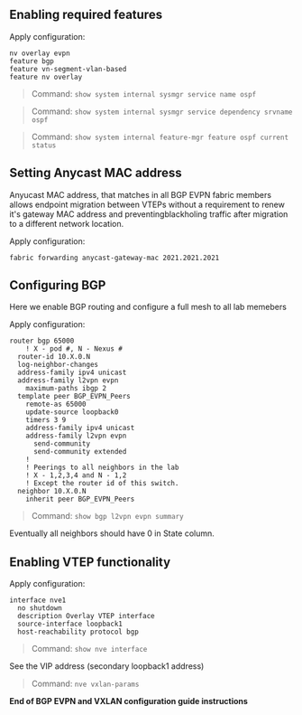 
## Enabling required features

Apply configuration:
```
nv overlay evpn
feature bgp
feature vn-segment-vlan-based
feature nv overlay
```

> Command: `show system internal sysmgr service name ospf`  

> Command: `show system internal sysmgr service dependency srvname ospf`  

> Command: `show system internal feature-mgr feature ospf current status`  

## Setting Anycast MAC address

Anyucast MAC address, that matches in all BGP EVPN fabric members allows endpoint migration between VTEPs without a requirement to renew it's gateway MAC address and preventingblackholing traffic after migration to a different network location.  

Apply configuration:
```
fabric forwarding anycast-gateway-mac 2021.2021.2021
```

## Configuring BGP

Here we enable BGP routing and configure a full mesh to all lab memebers

Apply configuration:
```
router bgp 65000
    ! X - pod #, N - Nexus #
  router-id 10.X.0.N
  log-neighbor-changes
  address-family ipv4 unicast
  address-family l2vpn evpn
    maximum-paths ibgp 2
  template peer BGP_EVPN_Peers
    remote-as 65000
    update-source loopback0
    timers 3 9
    address-family ipv4 unicast
    address-family l2vpn evpn
      send-community
      send-community extended
    !
    ! Peerings to all neighbors in the lab
    ! X - 1,2,3,4 and N - 1,2
    ! Except the router id of this switch.
  neighbor 10.X.0.N
    inherit peer BGP_EVPN_Peers
```

> Command: `show bgp l2vpn evpn summary`  

Eventually all neighbors should have 0 in State column.

## Enabling VTEP functionality

Apply configuration:
```
interface nve1
  no shutdown
  description Overlay VTEP interface
  source-interface loopback1
  host-reachability protocol bgp
```

> Command: `show nve interface`  

See the VIP address (secondary loopback1 address)  

> Command: `nve vxlan-params`  
  
**End of BGP EVPN and VXLAN configuration guide instructions**